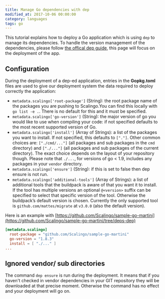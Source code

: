 ```yaml
---
title: Manage Go dependencies with dep
modified_at: 2017-10-06 00:00:00
category: languages
tags: go
---
```


This tutorial explains how to deploy a Go application which is using `dep`
to manage its dependencies.  To handle the version management of the
dependencies, please follow [the offical dep
guide](https://github.com/golang/dep), this page will focus on the
deployment of the app.

## Configuration

During the deployment of a dep-ed application, entries in the **Gopkg.toml** files are
used to give our deployment system the data required to deploy correctly the application:

* `metadata.scalingo['root-package']` (String): the root package name of the
  packages you are pushing to Scalingo.You can find this locally with `go list -e
  .`. There is no default for this and it must be specified.
* `metadata.scalingo['go-version']` (String): the major version of go you would
  like to use when compiling your code: if not specified defaults to the
  most recent supported version of Go.
* `metadata.scalingo['install']` (Array of Strings): a list of the packages you
  want to install. If not specified, this defaults to `["."]`. Other common
  choices are: `["./cmd/..."]` (all packages and sub packages in the `cmd`
  directory) and `["./..."]` (all packages and sub packages of the current
  directory). The exact choice depends on the layout of your repository though.
  Please note that `./...`, for versions of go < 1.9, includes any packages in
  your `vendor` directory.
* `metadata.scalingo['ensure']` (String): if this is set to false then dep
  ensure is not run.
* `metadata.scalingo['additional-tools']` (Array of Strings): a list of
  additional tools that the buildpack is aware of that you want it to install.
  If the tool has multiple versions an optional `@<version>` suffix can be
  specified to select that specific version of the tool. Otherwise the
  buildpack’s default version is chosen. Currently the only supported tool is
  `github.com/mattes/migrate` at `v3.0.0` (also the default version).

Here is an example with [https://github.com/Scalingo/sample-go-martini](https://github.com/Scalingo/sample-go-martini/tree/deps-dep)

```toml
[metadata.scalingo]
  root-package = "github.com/Scalingo/sample-go-martini"
  go-version = "1.8.3"
  install = [ "./..." ]
...
```

## Ignored vendor/ sub directories

The command `dep ensure` is run during the deployment. It means that if you
haven't checked in vendor dependencies in your GIT repository they will be
downloaded at that precise moment. Otherwise the command has no effect and your
deployment will go on.
